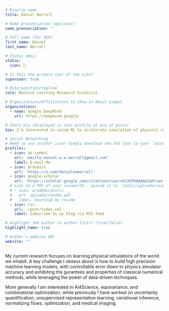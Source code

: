 ```yaml
---
# Display name
title: Daniel Worrall

# Name pronunciation (optional)
name_pronunciation: ''

# Full name (for SEO)
first_name: Daniel
last_name: Worrall

# Status emoji
status:
  icon: 💾

# Is this the primary user of the site?
superuser: true

# Role/position/tagline
role: Machine Learning Research Scientist

# Organizations/Affiliations to show in About widget
organizations:
  - name: Google DeepMind
    url: https://deepmind.google/

# Short bio (displayed in user profile at end of posts)
bio: I'm interested in using ML to accelerate simulation of physical systems

# Social Networking
# Need to use another icon? Simply download the SVG icon to your `assets/media/icons/` folder.
profiles:
  - icon: at-symbol
    url: 'mailto:daniel.e.w.worrall@gmail.com'
    label: E-mail Me
  - icon: brands/x
    url: 'https://x.com/danielewworrall'
  - icon: google-scholar
    url: 'https://scholar.google.com/citations?user=613GPbQAAAAJ&hl=en'
  # Link to a PDF of your resume/CV - upload it to `static/uploads/resume.pdf`
  # - icon: academicons/cv
  #   url: uploads/resume.pdf
  #   label: Download my resume
  - icon: rss
    url: ./post/index.xml
    label: Subscribe to my blog via RSS feed

# Highlight the author in author lists? (true/false)
highlight_name: true

# Author's website URL
website: ""
---
```


My current research focuses on learning physical simulations of the world we inhabit. A key challenge I obsess about is how to build high precision machine learning models, with controllable error down to physics simulator accuracy and exhibiting the gurantees and properties of classical numerical methods, while leveraging the power of data-driven techniques.

More generally I am interested in AI4Science, equivariance, and combinatorial optimization, while previously I have worked on uncertainty quantification, unsupervised representation learning, variational inference, normalizing flows, optimization, and medical imaging.
